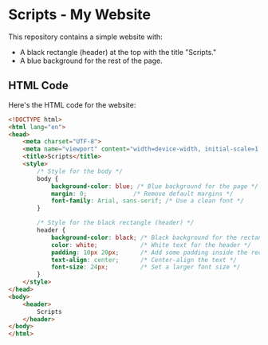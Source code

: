 # Scripts - My Website

This repository contains a simple website with:
- A black rectangle (header) at the top with the title "Scripts."
- A blue background for the rest of the page.

## HTML Code

Here's the HTML code for the website:

```html
<!DOCTYPE html>
<html lang="en">
<head>
    <meta charset="UTF-8">
    <meta name="viewport" content="width=device-width, initial-scale=1.0">
    <title>Scripts</title>
    <style>
        /* Style for the body */
        body {
            background-color: blue; /* Blue background for the page */
            margin: 0;             /* Remove default margins */
            font-family: Arial, sans-serif; /* Use a clean font */
        }

        /* Style for the black rectangle (header) */
        header {
            background-color: black; /* Black background for the rectangle */
            color: white;            /* White text for the header */
            padding: 10px 20px;      /* Add some padding inside the rectangle */
            text-align: center;      /* Center-align the text */
            font-size: 24px;         /* Set a larger font size */
        }
    </style>
</head>
<body>
    <header>
        Scripts
    </header>
</body>
</html>

